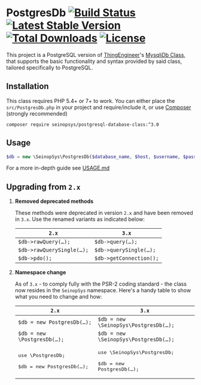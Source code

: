 # PostgresDb [![Build Status](https://travis-ci.org/SeinopSys/PHP-PostgreSQL-Database-Class.svg)](https://travis-ci.org/SeinopSys/PHP-PostgreSQL-Database-Class) [![Latest Stable Version](https://poser.pugx.org/seinopsys/postgresql-database-class/v/stable)](https://packagist.org/packages/seinopsys/postgresql-database-class) [![Total Downloads](https://poser.pugx.org/seinopsys/postgresql-database-class/downloads)](https://packagist.org/packages/seinopsys/postgresql-database-class) [![License](https://poser.pugx.org/seinopsys/postgresql-database-class/license)](https://packagist.org/packages/seinopsys/postgresql-database-class)

This project is a PostgreSQL version of [ThingEngineer](https://github.com/ThingEngineer)'s [MysqliDb Class](https://github.com/ThingEngineer/PHP-MySQLi-Database-Class), that supports the basic functionality and syntax provided by said class, tailored specifically to PostgreSQL.

## Installation

This class requires PHP 5.4+ or 7+ to work. You can either place the `src/PostgresDb.php` in your project and require/include it, or use [Composer](https://getcomposer.org) (strongly recommended)

    composer require seinopsys/postgresql-database-class:^3.0

## Usage

```php
$db = new \SeinopSys\PostgresDb($database_name, $host, $username, $password);
```

For a more in-depth guide see [USAGE.md](USAGE.md)

## Upgrading from `2.x`

 1. **Removed deprecated methods**
  
    These methods were deprecated in version `2.x` and have been removed in `3.x`. Use the renamed variants as indicated below:
     
     | `2.x` | `3.x` |
     |-------|-------|
     |`$db->rawQuery(…);`|`$db->query(…);`|
     |`$db->rawQuerySingle(…);`|`$db->querySingle(…);`|
     |`$db->pdo();`|`$db->getConnection();`|
    
 2. **Namespace change**
  
    As of `3.x` - to comply fully with the PSR-2 coding standard - the class now resides in the `SeinopSys` namespace. Here's a handy table to show what you need to change and how:
     
     | `2.x` | `3.x` |
     |-------|-------|
     |`$db = new PostgresDb(…);`|`$db = new \SeinopSys\PostgresDb(…);`|
     |`$db = new \PostgresDb(…);`|`$db = new \SeinopSys\PostgresDb(…);`|
     |<pre>use \PostgresDb;<br><br>$db = new PostgresDb(…);</pre>|<pre>use \SeinopSys\PostgresDb;<br><br>$db = new PostgresDb(…);</pre>|
